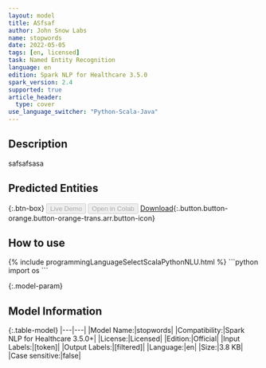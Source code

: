 ```yaml
---
layout: model
title: ASfsaf
author: John Snow Labs
name: stopwords
date: 2022-05-05
tags: [en, licensed]
task: Named Entity Recognition
language: en
edition: Spark NLP for Healthcare 3.5.0
spark_version: 2.4
supported: true
article_header:
  type: cover
use_language_switcher: "Python-Scala-Java"
---
```


## Description

safsafsasa

## Predicted Entities



{:.btn-box}
<button class="button button-orange" disabled>Live Demo</button>
<button class="button button-orange" disabled>Open in Colab</button>
[Download](https://s3.amazonaws.com/undefined/clinical/models/stopwords_en_3.5.0_2.4_1651771262455.zip){:.button.button-orange.button-orange-trans.arr.button-icon}

## How to use



<div class="tabs-box" markdown="1">
{% include programmingLanguageSelectScalaPythonNLU.html %}
```python
import os
```

</div>

{:.model-param}
## Model Information

{:.table-model}
|---|---|
|Model Name:|stopwords|
|Compatibility:|Spark NLP for Healthcare 3.5.0+|
|License:|Licensed|
|Edition:|Official|
|Input Labels:|[token]|
|Output Labels:|[filtered]|
|Language:|en|
|Size:|3.8 KB|
|Case sensitive:|false|